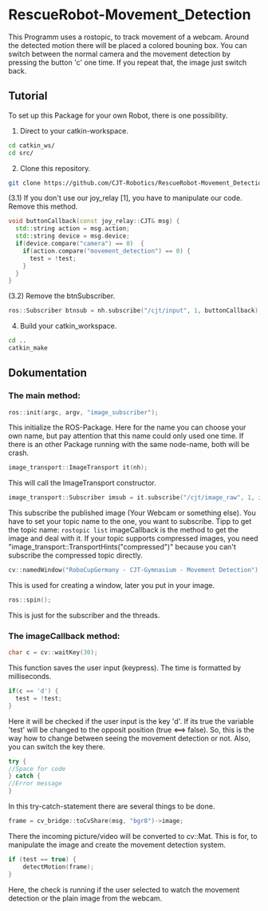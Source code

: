 # RescueRobot-Movement_Detection
This Programm uses a rostopic, to track movement of a webcam. Around the detected motion there will be placed a colored bouning box. You can switch between the normal camera and the movement detection by pressing the button 'c' one time. If you repeat that, the image just switch back.

## Tutorial
To set up this Package for your own Robot, there is one possibility.

  1. Direct to your catkin-workspace.
  ```bash
  cd catkin_ws/
  cd src/
  ```
  2. Clone this repository.
  ```bash
  git clone https://github.com/CJT-Robotics/RescueRobot-Movement_Detection.git
  ```
  (3.1) If you don't use our joy_relay [1], you have to manipulate our code. Remove this method.
  ```cpp
  void buttonCallback(const joy_relay::CJT& msg) {
    std::string action = msg.action;
    std::string device = msg.device;
    if(device.compare("camera") == 0)  {
      if(action.compare("movement_detection") == 0) {
        test = !test;
      }
    }
  }
  ```
  (3.2) Remove the btnSubscriber.
  ```cpp
  ros::Subscriber btnsub = nh.subscribe("/cjt/input", 1, buttonCallback);
  ```
4. Build your catkin_workspace.
  ```bash
  cd ..
  catkin_make
  ```
## Dokumentation
 ### The main method:
  ```cpp
  ros::init(argc, argv, "image_subscriber");
  ```
  This initialize the ROS-Package. Here for the name you can choose your own name, but pay attention that this name could only used one time. If there is an other Package running with the same node-name, both will be crash.
  
  ```cpp
  image_transport::ImageTransport it(nh);
  ```
  This will call the ImageTransport constructor.
  
  ```cpp
  image_transport::Subscriber imsub = it.subscribe("/cjt/image_raw", 1, imageCallback, image_transport::TransportHints("compressed"));
  ```
  This subscribe the published image (Your Webcam or something else). You have to set your topic name to the one, you want to subscribe. Tipp to get the topic name: ```rostopic list``` imageCallback is the method to get the image and deal with it. If your topic supports compressed images, you need "image_transport::TransportHints("compressed")" because you can't subscribe the compressed topic directly.
  
  ```cpp
  cv::namedWindow("RoboCupGermany - CJT-Gymnasium - Movement Detection");
  ```
  This is used for creating a window, later you put in your image.
  
  ```cpp
  ros::spin();
  ```
  This is just for the subscriber and the threads.
  ### The imageCallback method:
  ```cpp
  char c = cv::waitKey(30);
  ```
  This function saves the user input (keypress). The time is formatted by milliseconds.
  
  ```cpp
  if(c == 'd') {
    test = !test;
  }
  ```
  Here it will be checked if the user input is the key 'd'. If its true the variable 'test' will be changed to the opposit position (true <==> false). So, this is the way how to change between seeing the movement detection or not. Also, you can switch the key there.
  
  ```cpp
  try {
  //Space for code
  } catch {
  //Error message
  }
  ```
  In this try-catch-statement there are several things to be done.
  
  ```cpp
  frame = cv_bridge::toCvShare(msg, "bgr8")->image;
  ```
  There the incoming picture/video will be converted to cv::Mat. This is for, to manipulate the image and create the movement detection system.
  
  ```cpp
  if (test == true) {
      detectMotion(frame);
  }
  ```
  Here, the check is running if the user selected to watch the movement detection or the plain image from the webcam.
